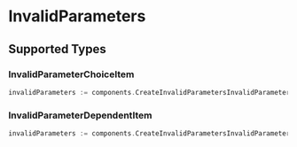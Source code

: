 # InvalidParameters


## Supported Types

### InvalidParameterChoiceItem

```go
invalidParameters := components.CreateInvalidParametersInvalidParameterChoiceItem(components.InvalidParameterChoiceItem{/* values here */})
```

### InvalidParameterDependentItem

```go
invalidParameters := components.CreateInvalidParametersInvalidParameterDependentItem(components.InvalidParameterDependentItem{/* values here */})
```

